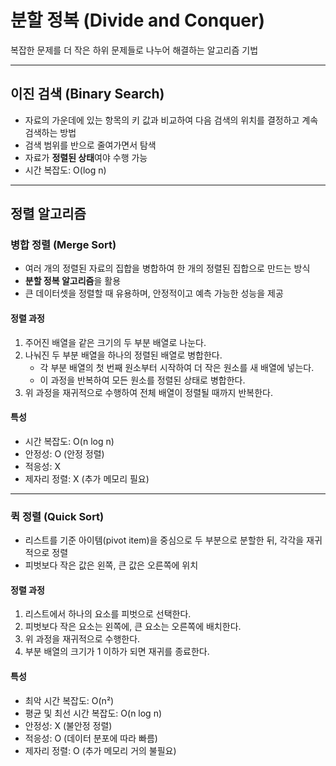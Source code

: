 # 분할 정복 (Divide and Conquer)

복잡한 문제를 더 작은 하위 문제들로 나누어 해결하는 알고리즘 기법

---

## 이진 검색 (Binary Search)
- 자료의 가운데에 있는 항목의 키 값과 비교하여 다음 검색의 위치를 결정하고 계속 검색하는 방법
- 검색 범위를 반으로 줄여가면서 탐색
- 자료가 **정렬된 상태**여야 수행 가능
- 시간 복잡도: O(log n)

---

## 정렬 알고리즘

### 병합 정렬 (Merge Sort)
- 여러 개의 정렬된 자료의 집합을 병합하여 한 개의 정렬된 집합으로 만드는 방식
- **분할 정복 알고리즘**을 활용
- 큰 데이터셋을 정렬할 때 유용하며, 안정적이고 예측 가능한 성능을 제공

#### 정렬 과정
1. 주어진 배열을 같은 크기의 두 부분 배열로 나눈다.
2. 나눠진 두 부분 배열을 하나의 정렬된 배열로 병합한다.
   - 각 부분 배열의 첫 번째 원소부터 시작하여 더 작은 원소를 새 배열에 넣는다.
   - 이 과정을 반복하여 모든 원소를 정렬된 상태로 병합한다.
3. 위 과정을 재귀적으로 수행하여 전체 배열이 정렬될 때까지 반복한다.

#### 특성
- 시간 복잡도: O(n log n)
- 안정성: O (안정 정렬)
- 적응성: X
- 제자리 정렬: X (추가 메모리 필요)

---

### 퀵 정렬 (Quick Sort)
- 리스트를 기준 아이템(pivot item)을 중심으로 두 부분으로 분할한 뒤, 각각을 재귀적으로 정렬
- 피벗보다 작은 값은 왼쪽, 큰 값은 오른쪽에 위치

#### 정렬 과정
1. 리스트에서 하나의 요소를 피벗으로 선택한다.
2. 피벗보다 작은 요소는 왼쪽에, 큰 요소는 오른쪽에 배치한다.
3. 위 과정을 재귀적으로 수행한다.
4. 부분 배열의 크기가 1 이하가 되면 재귀를 종료한다.

#### 특성
- 최악 시간 복잡도: O(n²)
- 평균 및 최선 시간 복잡도: O(n log n)
- 안정성: X (불안정 정렬)
- 적응성: O (데이터 분포에 따라 빠름)
- 제자리 정렬: O (추가 메모리 거의 불필요)

